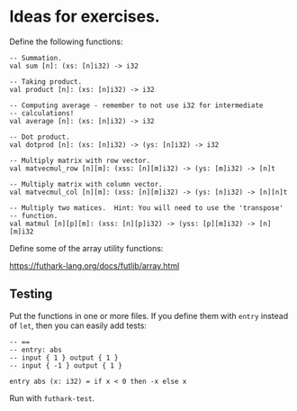 Ideas for exercises.
==

Define the following functions:

```
-- Summation.
val sum [n]: (xs: [n]i32) -> i32

-- Taking product.
val product [n]: (xs: [n]i32) -> i32

-- Computing average - remember to not use i32 for intermediate
-- calculations!
val average [n]: (xs: [n]i32) -> i32

-- Dot product.
val dotprod [n]: (xs: [n]i32) -> (ys: [n]i32) -> i32

-- Multiply matrix with row vector.
val matvecmul_row [n][m]: (xss: [n][m]i32) -> (ys: [m]i32) -> [n]t

-- Multiply matrix with column vector.
val matvecmul_col [n][m]: (xss: [n][m]i32) -> (ys: [n]i32) -> [n][n]t

-- Multiply two matices.  Hint: You will need to use the 'transpose'
-- function.
val matmul [n][p][m]: (xss: [n][p]i32) -> (yss: [p][m]i32) -> [n][m]i32
```

Define some of the array utility functions:

https://futhark-lang.org/docs/futlib/array.html

Testing
--

Put the functions in one or more files.  If you define them with
`entry` instead of `let`, then you can easily add tests:

```
-- ==
-- entry: abs
-- input { 1 } output { 1 }
-- input { -1 } output { 1 }

entry abs (x: i32) = if x < 0 then -x else x
```

Run with `futhark-test`.
